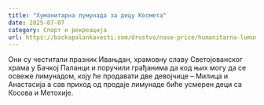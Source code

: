 ```yaml
---
title: "Хуманитарна лумунада за децу Космета"
date: 2025-07-07
category: Спорт и рекреација
url: https://backapalankavesti.com/drustvo/nase-price/humanitarna-lumunada-za-decu-kosmeta/
---
```


Они су честитали празник Ивањдан, храмовну славу Светојованског храма у Бачкој Паланци и поручили грађанима да код њих могу да се освеже лимунадом, коју ће продавати две девојчице – Милица и Анастасија а сав приход од продаје лимунаде биће усмерен деци са Косова и Метохије.
